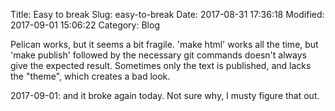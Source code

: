 Title: Easy to break
Slug: easy-to-break
Date: 2017-08-31 17:36:18
Modified: 2017-09-01 15:06:22
Category: Blog

Pelican works, but it seems a bit fragile. 'make html' works all the time, but 'make publish' followed by the necessary 
git commands doesn't always give the expected result. Sometimes only the text is published, and lacks the "theme", 
which creates a bad look.

2017-09-01: and it broke again today. Not sure why, I musty figure that out.